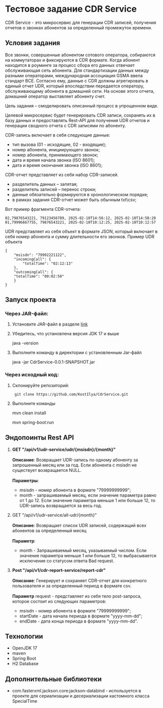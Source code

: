 # Тестовое задание СDR Service

CDR Service - это микросервис для генерации CDR записей, получения отчетов о звонках абонентов за определенный промежуток времени.

## Условия задания
Все звонки, совершенные абонентом сотового оператора, собираются на коммутаторах и фиксируются в CDR формате. Когда абонент находится в роуминге за процесс сбора его данных отвечает обслуживающая сеть абонента. Для стандартизации данных между разными операторами, международная ассоциация GSMA ввела стандарт BCE. Согласно ему, данные с CDR должны агрегировать в единый отчет UDR, который впоследствии передается оператору, обслуживающему абонента в домашней сети. На основе этого отчета, домашний оператор выставляет абоненту счет.

Цель задания – смоделировать описанный процесс в упрощенном виде.

Целевой микросервис будет генерировать CDR записи, сохранять их в базу данных и предоставлять Rest-API для получения UDR отчетов и генерации сводного отчета с CDR записями по абоненту.

CDR-запись включает в себя следующие данные:
- тип вызова (01 - исходящие, 02 - входящие);
- номер абонента, инициирующего звонок;
- номер абонента, принимающего звонок;
- дата и время начала звонка (ISO 8601);
- дата и время окончания звонка (ISO 8601);

CDR-отчет представляет из себя набор CDR-записей.
- разделитель данных – запятая;
- разделитель записей – перенос строки;
- данные обязательно формируются в хронологическом порядке;
- в рамках задания CDR-отчет может быть обычным txt\csv;

Вот пример фрагмента CDR-отчета:

    02,79876543221, 79123456789, 2025-02-10T14:56:12, 2025-02-10T14:58:20
    01,79996667755, 79876543221, 2025-02-10T10:12:25, 2025-02-10T10:12:57

UDR представляет из себя объект в формате JSON, который включает в себя номер абонента и сумму длительности его звонков.
Пример UDR объекта

    {
        "msisdn": "79992221122",
        "incomingCall": {
            "totalTime": "02:12:13"
        },
        "outcomingCall": {
        "totalTime": "00:02:50"
        }
    }

## Запуск проекта
### Через JAR-файл:
1. Установите JAR-файл в разделе [link](https://) 
2. Убедитесь, что установлена версия JDK 17 и выше
      

      java -version
3. Выполните команду в директории с установленным Jar-файл


      java -jar CdrService-0.0.1-SNAPSHOT.jar
### Через исходный код:

1. Склонируйте репозиторий:


        git clone https://github.com/KostIlya/CdrService.git 


2. Выполните команды


      mvn clean install

      mvn spring-boot:run

## Эндопоинты Rest API

1. <b>GET "/api/v1/udr-service/udr/{msisdn}/{month}"</b><br/><br/>
   <b>Описание</b>: Возвращает UDR-запись по одному абоненту за запрошенный месяц или за год. Если абонента с msisdn не существует возвращается NULL.<br/><br/>
   <b>Параметры</b>:
      - msisdn - номер абонента в формате "79999999999";
      - month - запрашиваемый месяц, если значение параметра равно от 1 до 12. Если значение параметра меньше 1 или больше 12, то UDR-запись возвращается за весь год.

2. GET "/api/v1/udr-service/all-udr/{month}"<br/><br/>
   <b>Описание</b>: Возвращает список UDR записей, содержащий всех абонентов за определенный месяц<br/><br/>
   <b>Параметр</b>:
      - month - Запрашиваемый месяц, указываемый числом. Если значение параметра меньше 1 или больше 12, то выбрасывается исключение со статусом ответа Bad request.

3. <b>Post "/api/v1/cdr-report-service/report-cdr"</b><br/><br/>
   <b>Описание</b>: Генерирует и сохраняет CDR-отчет для конкретного пользователя и за определенный период в формате csv.<br/><br/>
   <b>Параметр</b> request - представляет из себя тело post-запроса, которое состоит из следующих параметров:
      - msisdn - номер абонента в формате "79999999999";
      - startDate - дата начала периода в формате "yyyy-mm-dd";
      - endDate - дата конца периода в формате "yyyy-mm-dd".

## Технологии
- OpenJDK 17
- maven
- Spring Boot
- H2 Database

## Дополнительные библиотеки
- com.fasterxml.jackson.core:jackson-databind - используется в проекте для сериализации и десериализации кастомного класса SpecialTime
